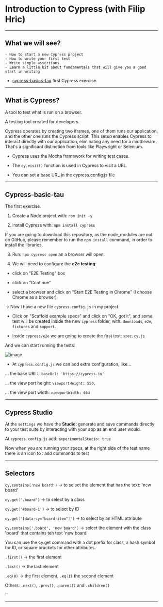 # Introduction to Cypress (with Filip Hric)

---

## What we will see?

```
- How to start a new Cypress project
- How to write your first test
- Write simple assertions
- Learn a little bit about fundamentals that will give you a good start in writing 
```

- [cypress-basics-tau](https://github.com/eugenia1984/testing/tree/main/test_automation_university/cypress_path/cypress-basics-tau) first Cypress exercise.

---

## What is Cypress?

A tool to test what is run on a browser.

A testing tool created for developers.

Cypress operates by creating two iframes, one of them runs our application, and the other one runs the Cypress script. This setup enables Cypress to interact directly with our application, eliminating any need for a middleware. That's a significant distinction from tools like Playwright or Selenium.

- Cypress uses the Mocha framework for writing test cases.

- The `cy.visit()` function is used in Cypress to visit a URL.

- You can set a base URL in the cypress.config.js file

---

## Cypress-basic-tau

The first exercise.

1. Create a Node project with: `npm init -y`

2. Install Cypress with: `npm install cypress`

If you are going to download this repository, as the node_modules are not on GitHub, please remember to run the `npm install` command, in order to install the libraries.

3. Run: `npx cypress open` an a browser will open.

4. We will need to configure the **e2e testing**:

- click on "E2E Testing" box

- click on "Continue"

- select a browser and click on "Start E2E Testing in Chrome" (I choose Chrome as a browser)

-> Now I have a new file `cypress.config.js` in my project.

- Click on "Scaffold example specs" and click on "OK, got it", and some test will be created inside the new `cypress` folder, with: `downloads`, `e2e`, `fixtures` and `support`.

- Inside `cypress/e2e` we are going to create the first test: `spec.cy.js`

And we can start running the tests:

![image](https://github.com/eugenia1984/testing/assets/72580574/029c782e-8ced-40d2-9163-87290db95c45)

- At `cypress.config.js` we can add extra configuration, like...

... the base URL: ` baseUrl: 'https://cypress.io'`

... the view port height: `viewportHeight: 550,`

... the view port width: `viewportWidth: 664`

---

## Cypress Studio

At the `settings` we have the **Studio**: generate and save commands directly to your test suite by interacting with your app as an end user would.

At `cypress.config.js` add: `experimentalStudio: true`

Now when you are running your specs, at the right side of the test name there is an icon to : add commands to test

---

## Selectors

`cy.contains('new board')` -> to select the element that has the text: 'new board'

`cy.get('.board')` -> to select by a class

`cy.get('#board-1')` -> to select by ID

`cy.get('[data-cy="board-item"]')` -> to select by an HTML attribute

`cy.contains('.board', 'new board')` -> select the element with the class 'board' that contains teh text 'new board'

You can use the cy.get command with a dot prefix for class, a hash symbol for ID, or square brackets for other attributes.

`.first()` -> the first element

`.last()` -> the last element

`.eq(0)` -> the first element, `.eq(1)` the second element

Others: `.next()`, `.prev()`, `.parent()` and `.children()`

``

---
